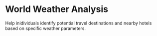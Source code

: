 # World Weather Analysis

Help inidividuals identify potential travel destinations and nearby hotels based on specific weather parameters.
